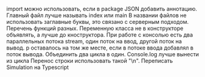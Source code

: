import можно использовать, если в package JSON добавить аннотацию.
Главный файл лучше называть index или main
В названии файлов не использовать заглавные буквы, это связано с серверным подходом.
Перечень функций разных.
Переменную класса не в конструкторе объявлять, а лучше до кноструктора. 
При работе с консолью есть два параллельных потока stream, один поток на ввод, другой поток на вывод. 
p оставалось на том же месте, если в потоке ввода добавлял в поток вывода.
Объединить два цикла в один.
Console.log лучше вынести из цикла
Перенос строки использовать такой "\n".
Переписать Simulation на Typescript